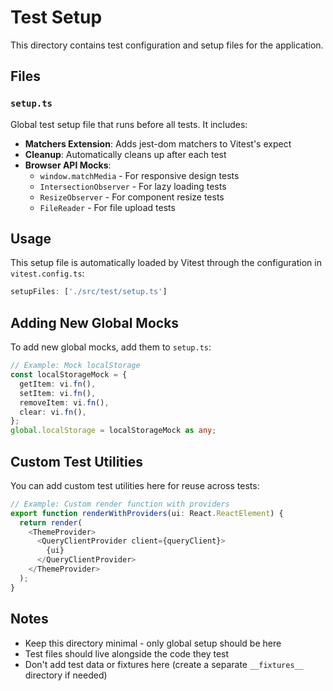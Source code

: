 # Test Setup

This directory contains test configuration and setup files for the application.

## Files

### `setup.ts`
Global test setup file that runs before all tests. It includes:

- **Matchers Extension**: Adds jest-dom matchers to Vitest's expect
- **Cleanup**: Automatically cleans up after each test
- **Browser API Mocks**:
  - `window.matchMedia` - For responsive design tests
  - `IntersectionObserver` - For lazy loading tests
  - `ResizeObserver` - For component resize tests
  - `FileReader` - For file upload tests

## Usage

This setup file is automatically loaded by Vitest through the configuration in `vitest.config.ts`:

```typescript
setupFiles: ['./src/test/setup.ts']
```

## Adding New Global Mocks

To add new global mocks, add them to `setup.ts`:

```typescript
// Example: Mock localStorage
const localStorageMock = {
  getItem: vi.fn(),
  setItem: vi.fn(),
  removeItem: vi.fn(),
  clear: vi.fn(),
};
global.localStorage = localStorageMock as any;
```

## Custom Test Utilities

You can add custom test utilities here for reuse across tests:

```typescript
// Example: Custom render function with providers
export function renderWithProviders(ui: React.ReactElement) {
  return render(
    <ThemeProvider>
      <QueryClientProvider client={queryClient}>
        {ui}
      </QueryClientProvider>
    </ThemeProvider>
  );
}
```

## Notes

- Keep this directory minimal - only global setup should be here
- Test files should live alongside the code they test
- Don't add test data or fixtures here (create a separate `__fixtures__` directory if needed)

